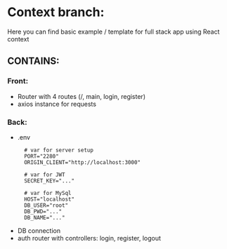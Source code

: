 # Context branch:
Here you can find basic example / template for full stack app using React context

## CONTAINS:
### Front:
- Router with 4 routes (/, main, login, register)
- axios instance for requests
### Back:
- .env
    ```
      # var for server setup
      PORT="2280"
      ORIGIN_CLIENT="http://localhost:3000"

      # var for JWT
      SECRET_KEY="..."

      # var for MySql
      HOST="localhost"
      DB_USER="root"
      DB_PWD="..."
      DB_NAME="..."
    ```
- DB connection
- auth router with controllers: login, register, logout